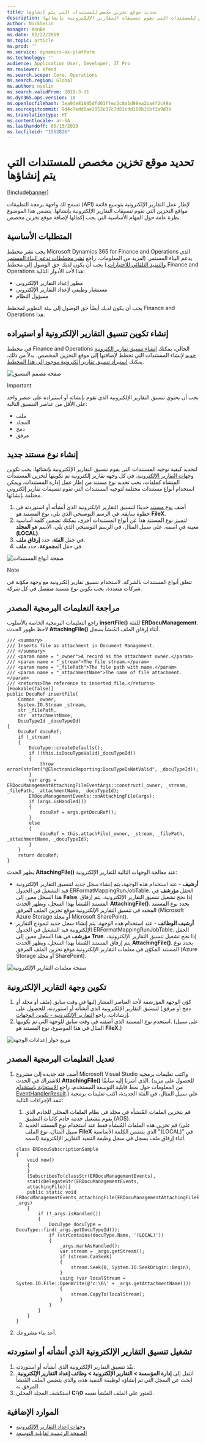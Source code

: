 ```yaml
---
title: تحديد موقع تخزين مخصص للمستندات التي يتم إنشاؤها
description: يشرح هذا الموضوع كيفية توسيع قائمة مواقع التخزين للمستندات التي تقوم تنسيقات التقارير الإلكترونية بإنشائها.
author: NickSelin
manager: AnnBe
ms.date: 02/22/2019
ms.topic: article
ms.prod: ''
ms.service: dynamics-ax-platform
ms.technology: ''
audience: Application User, Developer, IT Pro
ms.reviewer: kfend
ms.search.scope: Core, Operations
ms.search.region: Global
ms.author: nselin
ms.search.validFrom: 2019-3-31
ms.dyn365.ops.version: 10
ms.openlocfilehash: 3ea9de81045dfd01ffec2c8a1d98ea2ba4f2c49a
ms.sourcegitcommit: 9d4c7edd0ae2053c37c7d81cdd180b16bf3a9d3b
ms.translationtype: HT
ms.contentlocale: ar-SA
ms.lasthandoff: 05/15/2019
ms.locfileid: "1552826"
---
```

# <a name="specify-a-custom-storage-location-for-generated-documents"></a>تحديد موقع تخزين مخصص للمستندات التي يتم إنشاؤها

[!include[banner](../includes/banner.md)]

تسمح لك واجهة برمجة التطبيقات (API) لإطار عمل التقارير الإلكترونية بتوسيع قائمة مواقع التخزين التي تقوم تنسيقات التقارير الإلكترونية بإنشائها. يتضمن هذا الموضوع نظرة عامة حول المهام الأساسية التي يجب إكمالها لإضافة موقع تخزين مخصص.

## <a name="prerequisites"></a>المتطلبات الأساسية

يجب نشر مخطط Microsoft Dynamics 365 for Finance and Operations الذي يدعم البناء المستمر. (لمزيد من المعلومات، راجع [نشر مخططات تدعم البناء المستمر والتنفيذ التلقائي للاختبار‬ات‬](https://docs.microsoft.com/dynamics365/unified-operations/dev-itpro/perf-test/continuous-build-test-automation).) يجب أن يكون لديك حق الوصول إلى مخطط Finance and Operations هذا لأحد الأدوار التالية:

- مطور إعداد التقارير الإلكتروني
- مستشار وظيفي لإعداد التقارير الإلكتروني
- مسؤول النظام

يجب أن يكون لديك أيضًأ حق الوصول إلى بيئة التطوير لمخطط Finance and Operations هذا.

## <a name="create-or-import-an-er-format-configuration"></a>إنشاء تكوين تنسيق التقارير الإلكترونية أو استيراده

في مخطط Finance and Operations الحالي، يمكنك [إنشاء تنسيق تقارير إلكترونية جديد](tasks/er-format-configuration-2016-11.md) لإنشاء المستندات التي تخطط لإضافتها إلى موقع التخزين المخصص. بدلاً من ذلك، يمكنك [استيراد تنسيق تقارير إلكترونية موجود إلى هذا المخطط](general-electronic-reporting-manage-configuration-lifecycle.md).

![صفحة مصمم التنسيق‬](media/er-extend-file-storages-format.png)

> [!IMPORTANT]
> يجب أن يحتوي تنسيق التقارير الإلكترونية الذي تقوم بإنشائه أو استيراده على عنصر واحد على الأقل من عناصر التنسيق التالية:
>
> - ملف
> - المجلد
> - دمج
> - مرفق

## <a name="create-a-new-document-type"></a>إنشاء نوع مستند جديد

لتحديد كيفية توجيه المستندات التي يقوم تنسيق التقارير الإلكترونية بإنشائها، يجب تكوين [وجهات التقارير الإلكترونية](electronic-reporting-destinations.md). في كل وجهة تقارير إلكترونية تم تكوينها لتخزين المستندات المنشأة كملفات، يجب تحديد نوع مستند من إطار عمل إدارة المستندات. ويمكن استخدام أنواع مستندات مختلفة لتوجيه المستندات التي تقوم تنسيقات تقارير إلكتروني مختلفة بإنشائها.

1. أضف [نوع مستند](../../fin-and-ops/organization-administration/configure-document-management.md) جديدًا لتنسيق التقارير الإلكترونية الذي أنشأته أو استوردته في خطوة سابقة. في الرسم التوضيحي الذي يلي، نوع المستند هو **FileX**.
2. لتمييز نوع المستند هذا عن أنواع المستندات أخرى، يمكنك تضمين كلمة أساسية معينة في اسمه. على سبيل المثال، في الرسم التوضيحي الذي يلي، الاسم هو **المجلد (LOCAL)**.
3. في حقل **الفئة**، حدد **إرفاق ملف**.
4. في حقل **المجموعة**، حدد **ملف**.

![صفحة أنواع المستندات](media/er-extend-file-storages-document-type.png)

> [!NOTE]
> تتعلق أنواع المستندات بالشركة. لاستخدام تنسيق تقارير إلكترونية مع وجهة مكوّنة في شركات متعددة، يجب تكوين نوع مستند منفصل في كل شركة.

## <a name="review-source-code"></a>مراجعة التعليمات البرمجية المصدر

راجع التعليمات البرمجية الخاصة بالأسلوب **insertFile()** للفئة **ERDocuManagement**. لاحظ ظهور الحدث **AttachingFile()** أثناء إرفاق الملف المُنشأ بسجل.

```
/// <summary>
/// Inserts file as attachment in Document Management.
/// </summary>
/// <param name = "_owner">A record as the attachment owner.</param>
/// <param name = "_stream">The file stream.</param>
/// <param name = "_filePath">The file path with name.</param>
/// <param name = "_attachmentName">The name of file attachment.</param>
/// <returns>The reference to inserted file.</returns>
[Hookable(false)]
public DocuRef insertFile(
    Common _owner, 
    System.IO.Stream _stream, 
    str _filePath, 
    str _attachmentName, 
    DocuTypeId _docuTypeId)
{
    DocuRef docuRef;
    if (_stream)
    {
        DocuType::createDefaults();
        if (!this.isDocuTypeValid(_docuTypeId))
        {
            throw error(strFmt("@ElectronicReporting:DocuTypeIsNotValid", _docuTypeId));
        }
        var args = ERDocuManagementAttachingFileEventArgs::construct(_owner, _stream, _filePath, _attachmentName, _docuTypeId);
        ERDocuManagementEvents::onAttachingFile(args);
        if (args.isHandled())
        {
            docuRef = args.getDocuRef();
        }
        else
        {
            docuRef = this.attachFile(_owner, _stream, _filePath, _attachmentName, _docuTypeId);
        }
    }
    return docuRef;
}
```

يظهر الحدث **AttachingFile()** عند معالجة الوجهات التالية للتقارير الإلكترونية:

- **أرشيف** - عند استخدام هذه الوجهة، يتم إنشاء سجل جديد لتنسيق التقارير الإلكترونية قيد التشغيل في الجدول ERFormatMappingRunJobTable. الحقل **مؤرشف** في هذا السجل معين إلى **False**. إذا نجح تشغيل تنسيق التقارير الإلكترونية، يتم إرفاق المستند المُنشأ بهذا السجل، ويظهر الحدث **AttachingFile()**. يحدد نوع المستند المحدد في تنسيق التقارير الإلكترونية موقع تخزين الملف المرفق (Microsoft Azure Storage أو مجلد Microsoft SharePoint).
- **أرشيف الوظائف** - عند استخدام هذه الوجهة، يتم إنشاء سجل جديد لنموذج التقارير الإلكترونية قيد التشغيل في الجدول ERFormatMappingRunJobTable. الحقل **مؤرشف** في هذا السجل معين إلى **True‎**. إذا نجح تشغيل تنسيق التقارير الإلكترونية، يتم إرفاق المستند المُنشأ بهذا السجل، ويظهر الحدث **AttachingFile()**. يحدد نوع المستند المكوّن في معلمات التقارير الإلكترونية موقع تخزين الملف المرفق (Azure Storage أو مجلد SharePoint).

![صفحة معلمات التقارير الإلكترونية](media/er-extend-file-storages-parameters.png)

## <a name="configure-an-er-destination"></a>تكوين وجهة التقارير الإلكترونية

1. كوّن الوجهة المؤرشفة لأحد العناصر المشار إليها في وقت سابق (ملف أو مجلد أو دمج أو مرفق) لتنسيق التقارير الإلكترونية الذي أنشأته أو استوردته. للحصول على إرشادات، راجع [التقارير الإلكترونية - تكوين الوجهات](https://docs.microsoft.com/dynamics365/unified-operations/dev-itpro/analytics/tasks/er-destinations-2016-11).
2. استخدم نوع المستند الذي أضفته في وقت سابق للوجهة التي تم تكوينها. (على سبيل المثال في هذا الموضوع، نوع المستند هو **FileX**.)

![مربع حوار إعدادات الوجهة](media/er-extend-file-storages-destination.png)

## <a name="modify-source-code"></a>تعديل التعليمات البرمجية المصدر

1. أضف فئة جديدة إلى مشروع Microsoft Visual Studio واكتب تعليمات برمجية للاشتراك في الحدث **AttachingFile()** الذي أشرنا إليه سابقًا. (للحصول على مزيد من المعلومات حول نمط قابلية التوسعة المستخدم، راجع [الاستجابة باستخدام EventHandlerResult‬](https://docs.microsoft.com/dynamics365/unified-operations/dev-itpro/extensibility/respond-event-handler-result).) على سبيل المثال، في الفئة الجديدة، اكتب تعليمات برمجية تنفذ الإجراءات التالية:

    1. قم بتخزين الملفات المُنشأة في مجلد في نظام الملفات المحلي للخادم الذي يقوم بتشغيل خدمة خادم كائنات التطبيق‬ (AOS).
    2. قم تخزين هذه الملفات المُنشأة فقط عند استخدام نوع المستند الجديد (على سبيل المثال، نوع الملف **FileX‎** الذي يتضمن الكلمة الأساسية "(LOCAL)" في اسمه) أثناء إرفاق ملف بسجل في سجل وظيفة التنفيذ التقارير الإلكترونية.

    ```
    class ERDocuSubscriptionSample
    {
        void new()
        {
        }
        [SubscribesTo(classStr(ERDocuManagementEvents), 
        staticDelegateStr(ERDocuManagementEvents, 
        attachingFile))]
        public static void ERDocuManagementEvents_attachingFile(ERDocuManagementAttachingFileEventArgs _args)
        {
            if (!_args.isHandled())
            {
                DocuType docuType = DocuType::find(_args.getDocuTypeId());
                if (strContains(docuType.Name, '(LOCAL)'))
                {
                    _args.markAsHandled();
                    var stream = _args.getStream();
                    if (stream.CanSeek)
                    {
                        stream.Seek(0, System.IO.SeekOrigin::Begin);
                    }
                    using (var localStream = System.IO.File::OpenWrite(@'c:\0\' + _args.getAttachmentName()))
                    {
                        stream.CopyTo(localStream);
                    }
                }
            }
        }
    }
    ```

2. أعد بناء مشروعك.

## <a name="run-the-er-format-that-you-created-or-imported"></a>تشغيل تنسيق التقارير الإلكترونية الذي أنشأته أو استوردته

1. نفّذ تنسيق التقارير الإلكترونية الذي أنشأته أو استوردته.
2. انتقل إلى **إدارة المؤسسة \> التقارير الإلكترونية \> وظائف إعداد التقارير الإلكترونية‬‬**. ابحث عن السجل التي تم إنشاؤه لوظيفة التنفيذ هذه، والذي يتضمن الملف المُنشأ المرفق به.
3. استكشف المجلد المحلي **C:\\0** للعثور على الملف المنُشأ نفسه.

## <a name="additional-resources"></a>الموارد الإضافية

- [وجهات إعداد التقارير الإلكترونية‬](electronic-reporting-destinations.md)
- [الصفحة الرئيسية لقابلية التوسعة](../extensibility/extensibility-home-page.md)
